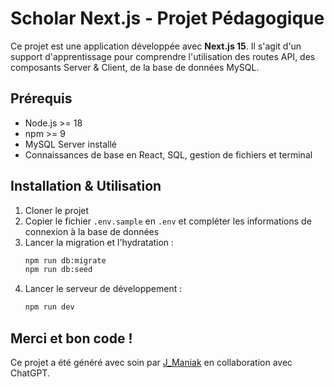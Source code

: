 # Scholar Next.js - Projet Pédagogique

Ce projet est une application développée avec **Next.js 15**. Il s'agit d'un support d'apprentissage pour comprendre l'utilisation des routes API, des composants Server & Client, de la base de données MySQL.

## Prérequis

- Node.js >= 18
- npm >= 9
- MySQL Server installé
- Connaissances de base en React, SQL, gestion de fichiers et terminal

## Installation & Utilisation

1. Cloner le projet
2. Copier le fichier `.env.sample` en `.env` et compléter les informations de connexion à la base de données
3. Lancer la migration et l'hydratation :
   ```bash
   npm run db:migrate
   npm run db:seed
   ```
4. Lancer le serveur de développement :
   ```bash
   npm run dev
   ```

## Merci et bon code !

Ce projet a été généré avec soin par [J_Maniak](https://www.twitch.tv/j_maniak) en collaboration avec ChatGPT.
